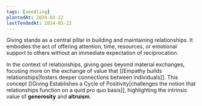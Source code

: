 ```yaml
---
tags: [seedling]
plantedAt: 2024-03-22
lastTendedAt: 2024-03-22
---
```

Giving stands as a central pillar in building and maintaining relationships. It embodies the act of offering attention, time, resources, or emotional support to others without an immediate expectation of reciprocation.

In the context of relationships, giving goes beyond material exchanges, focusing more on the exchange of value that [[Empathy builds relationships|fosters deeper connections between individuals]]. This concept [[Giving Establishes a Cycle of Positivity|challenges the notion that relationships function on a quid pro quo basis]], highlighting the intrinsic value of **generosity** and **altruism**.

